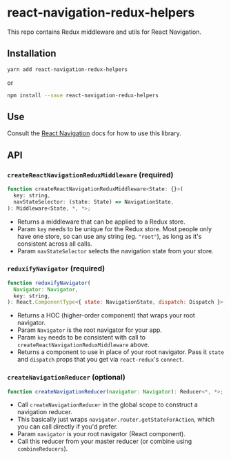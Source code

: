 # react-navigation-redux-helpers

This repo contains Redux middleware and utils for React Navigation.

## Installation

  ```bash
  yarn add react-navigation-redux-helpers
  ```

  or

  ```bash
  npm install --save react-navigation-redux-helpers
  ```

## Use

Consult the [React Navigation](https://reactnavigation.org/docs/redux-integration.html) docs for how to use this library.

## API

### `createReactNavigationReduxMiddleware` (required)

```js
function createReactNavigationReduxMiddleware<State: {}>(
  key: string,
  navStateSelector: (state: State) => NavigationState,
): Middleware<State, *, *>;
```

* Returns a middleware that can be applied to a Redux store.
* Param `key` needs to be unique for the Redux store. Most people only have one store, so can use any string (eg. `"root"`), as long as it's consistent across all calls.
* Param `navStateSelector` selects the navigation state from your store.

### `reduxifyNavigator` (required)

```js
function reduxifyNavigator(
  Navigator: Navigator,
  key: string,
): React.ComponentType<{ state: NavigationState, dispatch: Dispatch }>;
```

* Returns a HOC (higher-order component) that wraps your root navigator.
* Param `Navigator` is the root navigator for your app.
* Param `key` needs to be consistent with call to `createReactNavigationReduxMiddleware` above.
* Returns a component to use in place of your root navigator. Pass it `state` and `dispatch` props that you get via `react-redux`'s `connect`.

### `createNavigationReducer` (optional)

```js
function createNavigationReducer(navigator: Navigator): Reducer<*, *>;
```

* Call `createNavigationReducer` in the global scope to construct a navigation reducer.
* This basically just wraps `navigator.router.getStateForAction`, which you can call directly if you'd prefer.
* Param `navigator` is your root navigator (React component).
* Call this reducer from your master reducer (or combine using `combineReducers`).
